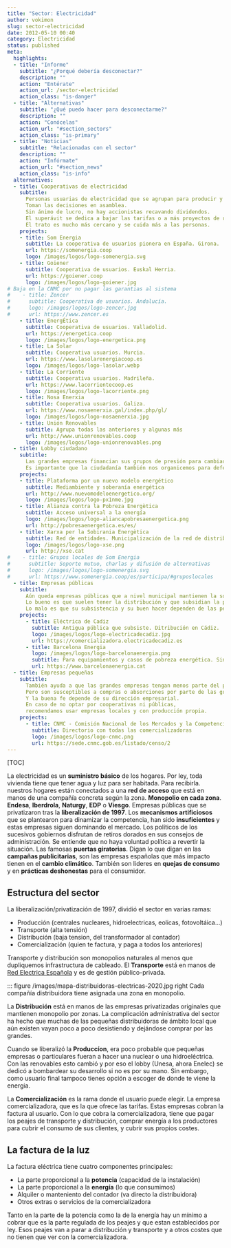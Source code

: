 ```yaml
---
title: "Sector: Electricidad"
author: vokimon
slug: sector-electricidad
date: 2012-05-10 00:40
category: Electricidad
status: published
meta:
  highlights:
  - title: "Informe"
    subtitle: "¿Porqué debería desconectar?"
    description: ""
    action: "Entérate"
    action_url: /sector-electricidad
    action_class: "is-danger"
  - title: "Alternativas"
    subtitle: "¿Qué puedo hacer para desconectarme?"
    description: ""
    action: "Conócelas"
    action_url: "#section_sectors"
    action_class: "is-primary"
  - title: "Noticias"
    subtitle: "Relacionadas con el sector"
    description: ""
    action: "Infórmate"
    action_url: "#section_news"
    action_class: "is-info"
  alternatives:
  - title: Cooperativas de electricidad
    subtitle:
      Personas usuarias de electricidad que se agrupan para producir y comercializarse ellas mismas la energía.
      Toman las decisiones en asamblea.
      Sin ánimo de lucro, no hay accionistas recavando dividendos.
      El superávit se dedica a bajar las tarifas o a más proyectos de renovables.
      El trato es mucho más cercano y se cuida más a las personas.
    projects:
    - title: Som Energia
      subtitle: La cooperativa de usuarios pionera en España. Girona.
      url: https://somenergia.coop
      logo: /images/logos/logo-somenergia.svg
    - title: Goiener
      subtitle: Cooperativa de usuarios. Euskal Herria.
      url: https://goiener.coop
      logo: /images/logos/logo-goiener.jpg
# Baja en la CNMC por no pagar las garantias al sistema
#    - title: Zencer
#      subtitle: Cooperativa de usuarios. Andalucía.
#      logo: /images/logos/logo-zencer.jpg
#      url: https://www.zencer.es
    - title: EnergÉtica
      subtitle: Cooperativa de usuarios. Valladolid.
      url: https://energetica.coop
      logo: /images/logos/logo-energetica.png
    - title: La Solar
      subtitle: Cooperativa usuarios. Murcia.
      url: https://www.lasolarenergiacoop.es
      logo: /images/logos/logo-lasolar.webp
    - title: La Corriente
      subtitle: Cooperativa usuarios. Madrileña.
      url: https://www.lacorrientecoop.es
      logo: /images/logos/logo-lacorriente.png
    - title: Nosa Enerxia
      subtitle: Cooperativa usuarios. Galiza.
      url: https://www.nosaenerxia.gal/index.php/gl/
      logo: /images/logos/logo-nosaenerxia.jpg
    - title: Unión Renovables
      subtitle: Agrupa todas las anteriores y algunas más
      url: http://www.unionrenovables.coop
      logo: /images/logos/logo-unionrenovables.png
  - title: Lobby ciudadano
    subtitle:
      Las grandes empresas financian sus grupos de presión para cambiar la política de nuestros respresentantes.
      Es importante que la ciudadanía también nos organicemos para defender nuestros intereses.
    projects:
    - title: Plataforma por un nuevo modelo energético
      subtitle: Mediambiente y soberanía energética
      url: http://www.nuevomodeloenergetico.org/
      logo: /images/logos/logo-px1nme.jpg
    - title: Alianza contra la Pobreza Energètica
      subtitle: Acceso universal a la energía
      logo: /images/logos/logo-aliancapobresaenergetica.png
      url: http://pobresaenergetica.es/es/
    - title: Xarxa per la Sobirania Energètica
      subtitle: Red de entidades. Municipalización de la red de distribución
      logo: /images/logos/logo-xse.png
      url: http://xse.cat
#    - title: Grupos locales de Som Energia
#      subtitle: Soporte mutuo, charlas y difusión de alternativas
#      logo: /images/logos/logo-somenergia.svg
#      url: https://www.somenergia.coop/es/participa/#gruposlocales
  - title: Empresas públicas
    subtitle:
      Aún queda empresas públicas que a nivel municipal mantienen la soberanía pública.
      Lo bueno es que suelen tener la distribución y que subsidian la pobreza energética.
      Lo malo es que su subsistencia y su buen hacer dependen de las personas en el gobierno y eso cambia cada cuatro años.
    projects:
      - title: Eléctrica de Cadiz
        subtitle: Antigua pública que subsiste. Ditribución en Cádiz.
        logo: /images/logos/logo-electricadecadiz.jpg
        url: https://comercializadora.electricadecadiz.es
      - title: Barcelona Energia
        logo: /images/logos/logo-barcelonaenergia.png
        subtitle: Para equipamientos y casos de pobreza energética. Sin red de distribución.
        url: https://www.barcelonaenergia.cat
  - title: Empresas pequeñas
    subtitle:
      También ayuda a que las grandes empresas tengan menos parte del pastel.
      Pero son susceptibles a compras o absorciones por parte de las grandes.
      Y la buena fe depende de su dirección empresarial.
      En caso de no optar por cooperativas ni públicas,
      recomendamos usar empresas locales y con producción propia.
    projects:
      - title: CNMC - Comisión Nacional de los Mercados y la Competencia
        subtitle: Directorio con todas las comercializadoras
        logo: /images/logos/logo-cnmc.png
        url: https://sede.cnmc.gob.es/listado/censo/2
---
```


[TOC]

La electricidad es un **suministro básico** de los hogares.
Por ley, toda vivienda tiene que tener agua y luz para ser habitada.
Para recibirla. nuestros hogares están conectados a una **red
de acceso** que está en manos de una compañía concreta según la zona.
**Monopolio en cada zona**.
**Endesa**, **Iberdrola**, **Naturgy**, **EDP** o **Viesgo**.
Empresas públicas que se privatizaron tras la **liberalización de 1997**.
Los **mecanismos artificiosos** que se plantearon para dinamizar la competencia,
han sido **insuficientes** y estas empresas siguen dominando el mercado.
Los políticos de los sucesivos gobiernos
disfrutan de retiros dorados en sus consejos de administración.
Se entiende que no haya voluntad política a revertir la situación.
Las famosas **puertas giratorias**.
Digan lo que digan en las **campañas publicitarias**,
son las empresas españolas que más impacto tienen en el **cambio climático**.
También son lideres en **quejas de consumo** y en **prácticas deshonestas** para el consumidor.

## Estructura del sector

La liberalización/privatización de 1997, dividió el sector en varias ramas:

- Producción (centrales nucleares, hidroelectricas, eolicas, fotovoltáica...)
- Transporte (alta tensión)
- Distribución (baja tension, del transformador al contador)
- Comercialización (quien te factura, y paga a todos los anteriores)

Transporte y distribución son monopolios naturales al menos que dupliquemos infrastructura de cableado.
El **Transporte** está en manos de [Red Electrica Española](https://www.ree.es/en) y es de gestión público-privada.

::: figure /images/mapa-distribuidoras-electricas-2020.jpg right
	Cada compañía distribuidora tiene asignada una zona en monopolio.

La **Distribución** está en manos de las empresas privatizadas originales que mantienen monopolio por zonas.
La complicación administrativa del sector ha hecho que muchas de las pequeñas distribuidoras de ámbito local que aún existen
vayan poco a poco desistiendo y dejándose comprar por las grandes.

Cuando se liberalizó la **Produccíon**, era poco probable que pequeñas empresas o particulares fueran a hacer una nuclear o una hidroeléctrica.
Con las renovables esto cambió y por eso el lobby (Unesa, ahora Enelec) se dedicó a bombardear su desarrollo si no es por su mano.
Sin embargo, como usuario final tampoco tienes opción a escoger de donde te viene la energia.

La **Comercialización** es la rama donde el usuario puede elegir.
La empresa comercializadora, que es la que ofrece las tarifas.
Estas empresas cobran la factura al usuario.
Con lo que cobra la comercializadora,
tiene que pagar los peajes de transporte y distribución,
comprar energía a los productores para cubrir el consumo de sus clientes,
y cubrir sus propios costes.

## La factura de la luz

La factura eléctrica tiene cuatro componentes principales:

- La parte proporcional a la **potencia** (capacidad de la instalación)
- La parte proporcional a la **energía** (lo que consumimos)
- Alquiler o manteniento del contador (va directo la distribuidora)
- Otros extras o servicios de la comercializadora

Tanto en la parte de la potencia como la de la energía hay un mínimo a cobrar
que es la parte regulada de los peajes y que estan establecidos por ley.
Esos peajes van a parar a distribución y transporte y
a otros costes que no tienen que ver con la comercializadora.

 
